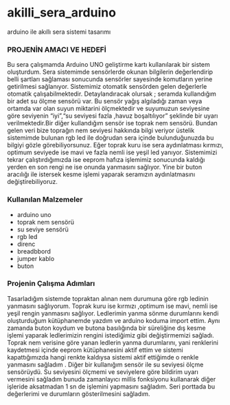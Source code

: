 # akilli_sera_arduino
arduino ile akıllı sera sistemi tasarımı

### PROJENİN AMACI VE HEDEFİ

Bu sera çalışmamda Arduino UNO geliştirme kartı kullanılarak bir sistem oluşturdum. Sera sistemimde sensörlerde okunan bilgilerin değerlendirip belli şartları sağlaması  sonucunda sensörler sayesinde komutların yerine getirilmesi sağlanıyor. Sistemimiz otomatik sensörden gelen değerlerle otomatik çalışabilmektedir. Detaylandıracak olursak ; seramda kullandığım bir adet su ölçme sensörü var. Bu sensör yağış algıladığı zaman veya ortamda var olan suyun miktarini ölçmektedir ve suyumuzun seviyesine göre seviyenin “iyi”,“su seviyesi fazla ,havuz boşaltılıyor” şeklinde bir uyarı verilmektedir.Bir diğer kullandığım sensör ise toprak nem sensörü. Bundan gelen veri bize toprağın nem seviyesi hakkında bilgi veriyor üstelik sistemimde bulunan rgb led ile doğrudan sera içinde bulunduğunuzda bu bilgiyi gözle görebiliyorsunuz. Eğer toprak kuru ise sera aydınlatması kırmızı, optimum seviyede ise mavi ve fazla nemli ise yeşil led yanıyor. Sistemimizi tekrar çalıştırdığımızda ise eeprom hafıza işlemimiz sonucunda kaldığı yerden en son rengi ne ise onunda yanmasını sağlıyor.  Yine bir buton aracılığı ile istersek kesme işlemi yaparak seramızın aydınlatmasını değiştirebiliyoruz.


### Kullanılan Malzemeler
  * arduino uno
  * toprak nem sensörü 
  * su seviye sensörü
  * rgb led
  * direnc
  * breadbbord
  * jumper kablo
  * buton
  
### Projenin Çalışma Adımları
 Tasarladığım sistemde topraktan alınan nem durumuna göre  rgb ledinin  yanmasını sağlıyorum. Toprak kuru ise kırmızı ,optimum ise  mavi, nemli ise yeşil rengin yanmasını sağlıyor. Ledlerimin yanma sönme durumlarını kendi oluşturduğum kütüphanemde  yazdım ve  arduino koduma import ettim. Aynı zamanda buton koydum ve butona basılığında bir süreliğine dış kesme işlemi yaparak ledlerimizin rengini istediğimiz gibi değiştirmemizi sağladı. Toprak nem verisine göre yanan ledlerin yanma durumlarını, yani renklerini kaydetmesi içinde  eeprom kütüphanesini aktif ettim ve sistemi kapattığımızda hangi renkte kaldıysa  sistemi aktif ettiğimde o renkle yanmasını sağladım . Diğer bir kullanığım sensör ile su seviyesi ölçme sensörüydü. Su seviyesini ölçmemi ve seviyelere göre  bildirim uyarı vermesini sağladım bunuda zamanlayıcı millis fonksiyonu kullanarak diğer işleride aksatmadan  1 sn de  işlemini yapmasını sağladım. Seri porttada bu değerlerimi ve durumların gösterilmesini sağladım.
